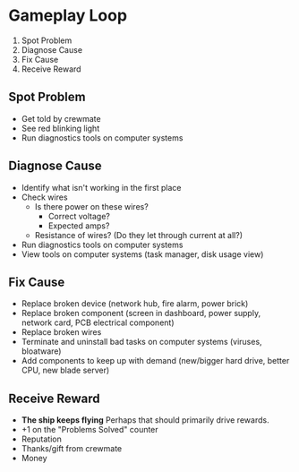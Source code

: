 # Gameplay Loop
1. Spot Problem
2. Diagnose Cause
3. Fix Cause
4. Receive Reward

## Spot Problem
- Get told by crewmate
- See red blinking light
- Run diagnostics tools on computer systems

## Diagnose Cause
- Identify what isn't working in the first place
- Check wires
    - Is there power on these wires?
        - Correct voltage?
        - Expected amps?
    - Resistance of wires? (Do they let through current at all?)
- Run diagnostics tools on computer systems
- View tools on computer systems (task manager, disk usage view)

## Fix Cause
- Replace broken device (network hub, fire alarm, power brick)
- Replace broken component (screen in dashboard, power supply, network card, PCB electrical component)
- Replace broken wires
- Terminate and uninstall bad tasks on computer systems (viruses, bloatware)
- Add components to keep up with demand (new/bigger hard drive, better CPU, new blade server)

## Receive Reward
- **The ship keeps flying** Perhaps that should primarily drive rewards.
- +1 on the "Problems Solved" counter
- Reputation
- Thanks/gift from crewmate
- Money
